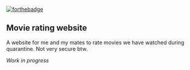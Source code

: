 [![forthebadge](https://forthebadge.com/images/badges/built-with-swag.svg)](https://forthebadge.com)
## Movie rating website

A website for me and my mates to rate movies we have watched during quarantine. Not very secure btw.

*Work in progress*
